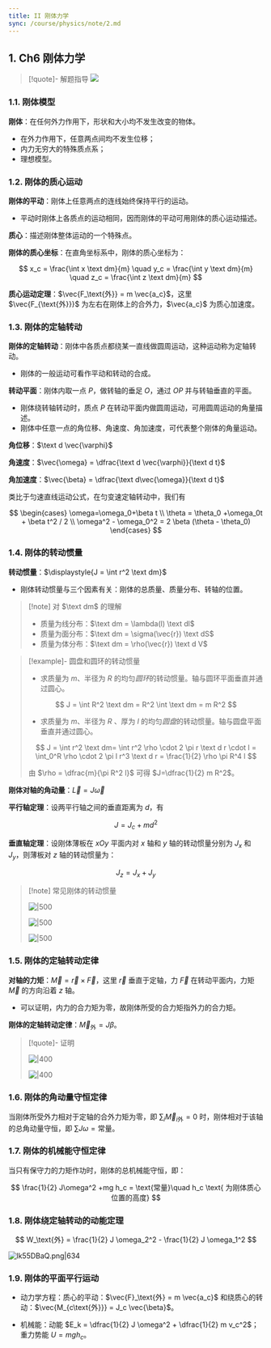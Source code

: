 ```yaml
---
title: II 刚体力学
sync: /course/physics/note/2.md
---
```


## 1. Ch6 刚体力学

> [!quote]- 解题指导
> ![](https://static.memset0.cn/img/v6/2024/04/03/ScO9HRN1.png)

### 1.1. 刚体模型

**刚体**：在任何外力作用下，形状和大小均不发生改变的物体。

- 在外力作用下，任意两点间均不发生位移；
- 内力无穷大的特殊质点系；
- 理想模型。

### 1.2. 刚体的质心运动

**刚体的平动**：刚体上任意两点的连线始终保持平行的运动。

- 平动时刚体上各质点的运动相同，因而刚体的平动可用刚体的质心运动描述。

**质心**：描述刚体整体运动的一个特殊点。

**刚体的质心坐标**：在直角坐标系中，刚体的质心坐标为：

$$
x_c = \frac{\int x \text dm}{m} \quad
y_c = \frac{\int y \text dm}{m} \quad
z_c = \frac{\int z \text dm}{m}
$$

**质心运动定理**：$\vec{F_\text{外}} = m \vec{a_c}$，这里 $\vec{F_{\text{外}}}$ 为左右在刚体上的合外力，$\vec{a_c}$ 为质心加速度。

### 1.3. 刚体的定轴转动

**刚体的定轴转动**：刚体中各质点都绕某一直线做圆周运动，这种运动称为定轴转动。

- 刚体的一般运动可看作平动和转动的合成。

**转动平面**：刚体内取一点 $P$，做转轴的垂足 $O$，通过 $OP$ 并与转轴垂直的平面。

- 刚体绕转轴转动时，质点 $P$ 在转动平面内做圆周运动，可用圆周运动的角量描述。
- 刚体中任意一点的角位移、角速度、角加速度，可代表整个刚体的角量运动。

**角位移**：$\text d \vec{\varphi}$

**角速度**：$\vec{\omega} = \dfrac{\text d \vec{\varphi}}{\text d t}$

**角加速度**：$\vec{\beta} = \dfrac{\text d\vec{\omega}}{\text d t}$

类比于匀速直线运动公式，在匀变速定轴转动中，我们有

$$
\begin{cases}
\omega=\omega_0+\beta t \\
\theta = \theta_0 +\omega_0t + \beta t^2 / 2 \\
\omega^2 - \omega_0^2 = 2 \beta (\theta - \theta_0)
\end{cases}
$$

### 1.4. 刚体的转动惯量

**转动惯量**：$\displaystyle{J = \int r^2 \text dm}$

- 刚体转动惯量与三个因素有关：刚体的总质量、质量分布、转轴的位置。

> [!note] 对 $\text dm$ 的理解
>
> - 质量为线分布：$\text dm = \lambda(l) \text dl$
> - 质量为面分布：$\text dm = \sigma(\vec{r}) \text dS$
> - 质量为体分布：$\text dm = \rho(\vec{r}) \text d V$

> [!example]- 圆盘和圆环的转动惯量
>
> - 求质量为 $m$、半径为 $R$ 的均匀*圆环*的转动惯量。轴与圆环平面垂直并通过圆心。
>
> $$
> J = \int R^2 \text dm = R^2 \int \text dm = m R^2
> $$
>
> - 求质量为 $m$、半径为 $R$ 、厚为 $l$ 的均匀*圆盘*的转动惯量。轴与圆盘平面垂直并通过圆心。
>
> $$
> J = \int r^2 \text dm= \int r^2 \rho \cdot 2 \pi r \text d r \cdot l = \int_0^R \rho \cdot 2 \pi l r^3 \text d r = \frac{1}{2} \rho \pi R^4 l
> $$
>
> 由 $\rho = \dfrac{m}{\pi R^2 l}$ 可得 $J=\dfrac{1}{2} m R^2$。

**刚体对轴的角动量**：$\vec{L} = J \vec{\omega}$

**平行轴定理**：设两平行轴之间的垂直距离为 $d$，有

$$
J = J_c + m d^2
$$

**垂直轴定理**：设刚体薄板在 $x O y$ 平面内对 $x$ 轴和 $y$ 轴的转动惯量分别为 $J_x$ 和 $J_y$，则薄板对 $z$ 轴的转动惯量为：

$$
J_z=J_x+J_y
$$

> [!note] 常见刚体的转动惯量
>
> ![|500](https://static.memset0.cn/img/v6/2024/04/24/oZJP6Nqh.png)
>
> ![|500](https://static.memset0.cn/img/v6/2024/04/24/BYCf9yC9.png)
>
> ![|500](https://static.memset0.cn/img/v6/2024/04/24/IaPd38AD.png)

### 1.5. 刚体的定轴转动定律

**对轴的力矩**：$\vec{M} = \vec{r} \times \vec{F}$，这里 $\vec{r}$ 垂直于定轴，力 $\vec{F}$ 在转动平面内，力矩 $\vec{M}$ 的方向沿着 $z$ 轴。

- 可以证明，内力的合力矩为零，故刚体所受的合力矩指外力的合力矩。

**刚体的定轴转动定律**：$\vec{M}_\text{外} = J \beta$。

> [!quote]- 证明
>
> ![|400](https://static.memset0.cn/img/v6/2024/04/24/5iTNkixt.png)
>
> ![|400](https://static.memset0.cn/img/v6/2024/04/24/uAscexCP.png)

### 1.6. 刚体的角动量守恒定律

当刚体所受外力相对于定轴的合外力矩为零，即 $\displaystyle{\sum_i \vec{M}_{i\text{外}}} = 0$ 时，刚体相对于该轴的总角动量守恒，即 $\displaystyle{\sum J \omega} = \text{常量}$。

### 1.7. 刚体的机械能守恒定律

当只有保守力的力矩作功时，刚体的总机械能守恒，即：

$$
\frac{1}{2} J\omega^2 +mg h_c = \text{常量}\quad h_c \text{ 为刚体质心位置的高度}
$$

### 1.8. 刚体绕定轴转动的动能定理

$$
W_\text{外} = \frac{1}{2} J \omega_2^2 - \frac{1}{2} J \omega_1^2
$$

![lk55DBaQ.png|634](https://static.memset0.cn/img/v6/2024/04/03/lk55DBaQ.png)

### 1.9. 刚体的平面平行运动

- 动力学方程：质心的平动：$\vec{F}_\text{外} = m \vec{a_c}$ 和绕质心的转动：$\vec{M_{c\text{外}}} = J_c \vec{\beta}$。

- 机械能：动能 $E_k = \dfrac{1}{2} J \omega^2 + \dfrac{1}{2} m v_c^2$；重力势能 $U=mgh_c$。
